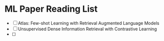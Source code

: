 # ML Paper Reading List



- [ ] Atlas: Few-shot Learning with Retrieval Augmented Language Models
- [ ] Unsupervised Dense Information Retrieval with Contrastive Learning
- [ ] 